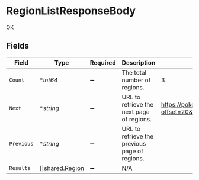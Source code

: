 # RegionListResponseBody

OK


## Fields

| Field                                                   | Type                                                    | Required                                                | Description                                             | Example                                                 |
| ------------------------------------------------------- | ------------------------------------------------------- | ------------------------------------------------------- | ------------------------------------------------------- | ------------------------------------------------------- |
| `Count`                                                 | **int64*                                                | :heavy_minus_sign:                                      | The total number of regions.                            | 3                                                       |
| `Next`                                                  | **string*                                               | :heavy_minus_sign:                                      | URL to retrieve the next page of regions.               | https://pokeapi.co/api/v2/region/?offset=20&limit=20    |
| `Previous`                                              | **string*                                               | :heavy_minus_sign:                                      | URL to retrieve the previous page of regions.           |                                                         |
| `Results`                                               | [][shared.Region](../../../pkg/models/shared/region.md) | :heavy_minus_sign:                                      | N/A                                                     |                                                         |